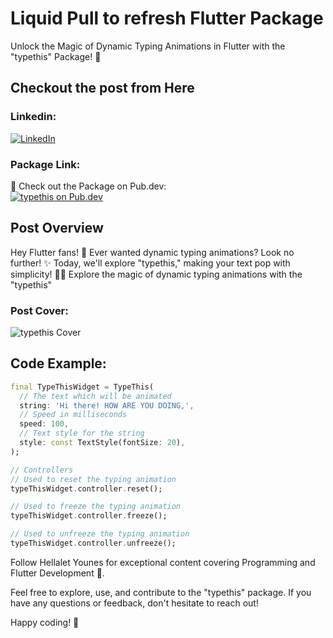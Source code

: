# Liquid Pull to refresh Flutter Package

Unlock the Magic of Dynamic Typing Animations in Flutter with the "typethis" Package! 🚀

## Checkout the post from Here
### Linkedin:
[![LinkedIn](https://raw.githubusercontent.com/gauravghongde/social-icons/9d939e1c5b7ea4a24ac39c3e4631970c0aa1b920/SVG/Color/LinkedIN.svg)](https://www.linkedin.com/feed/update/urn:li:activity:7137101564627795968/)

### Package Link:
🔗 Check out the Package on Pub.dev: <br>
[![typethis on Pub.dev](https://pub.dev/static/hash-sssmi4ln/img/pub-dev-logo.svg)](https://pub.dev/packages/typethis)

## Post Overview

Hey Flutter fans! 🎉 Ever wanted dynamic typing animations? Look no further! ✨ Today, we'll explore "typethis," making your text pop with simplicity! 💬🚀
Explore the magic of dynamic typing animations with the "typethis"

### Post Cover:
![typethis Cover](https://media.licdn.com/dms/image/D4D22AQEgluFrkKAs3Q/feedshare-shrink_800/0/1701554767198?e=1710374400&v=beta&t=20mJhVTpfa9iuygV7XM0MD7lqTZZSRF9f3eRJw1IUlk)

## Code Example:
```dart
final TypeThisWidget = TypeThis(
  // The text which will be animated
  string: 'Hi there! HOW ARE YOU DOING,',
  // Speed in milliseconds
  speed: 100,
  // Text style for the string
  style: const TextStyle(fontSize: 20),
);

// Controllers
// Used to reset the typing animation
typeThisWidget.controller.reset();

// Used to freeze the typing animation
typeThisWidget.controller.freeze();

// Used to unfreeze the typing animation
typeThisWidget.controller.unfreeze();
```

Follow Hellalet Younes for exceptional content covering Programming and Flutter Development 💎.

Feel free to explore, use, and contribute to the "typethis" package. If you have any questions or feedback, don't hesitate to reach out!

Happy coding! 🚀
